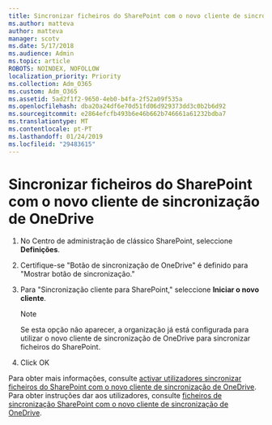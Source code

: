 ```yaml
---
title: Sincronizar ficheiros do SharePoint com o novo cliente de sincronização de OneDrive
ms.author: matteva
author: matteva
manager: scotv
ms.date: 5/17/2018
ms.audience: Admin
ms.topic: article
ROBOTS: NOINDEX, NOFOLLOW
localization_priority: Priority
ms.collection: Adm_O365
ms.custom: Adm_O365
ms.assetid: 5ad2f1f2-9650-4eb0-b4fa-2f52a09f535a
ms.openlocfilehash: dba20a24df6e70d51fd06d929373dd3c0b2b6d92
ms.sourcegitcommit: e2864efcfb493b6e46b662b746661a61232bdba7
ms.translationtype: MT
ms.contentlocale: pt-PT
ms.lasthandoff: 01/24/2019
ms.locfileid: "29483615"
---
```

# <a name="sync-sharepoint-files-with-the-new-onedrive-sync-client"></a>Sincronizar ficheiros do SharePoint com o novo cliente de sincronização de OneDrive

1. No Centro de administração de clássico SharePoint, seleccione **Definições**.
    
2. Certifique-se "Botão de sincronização de OneDrive" é definido para "Mostrar botão de sincronização."
    
3. Para "Sincronização cliente para SharePoint," seleccione **Iniciar o novo cliente**.
    
    > [!NOTE]
    > Se esta opção não aparecer, a organização já está configurada para utilizar o novo cliente de sincronização de OneDrive para sincronizar ficheiros do SharePoint. 
  
4. Click OK
    
Para obter mais informações, consulte [activar utilizadores sincronizar ficheiros do SharePoint com o novo cliente de sincronização de OneDrive](https://go.microsoft.com/fwlink/?linkid=866433). Para obter instruções dar aos utilizadores, consulte [ficheiros de sincronização SharePoint com o novo cliente de sincronização de OneDrive](https://go.microsoft.com/fwlink/?linkid=866427).
  


